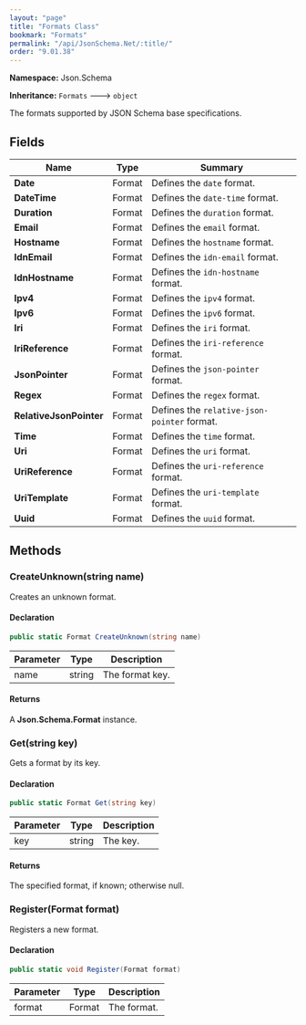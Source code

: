 ```yaml
---
layout: "page"
title: "Formats Class"
bookmark: "Formats"
permalink: "/api/JsonSchema.Net/:title/"
order: "9.01.38"
---
```

**Namespace:** Json.Schema

**Inheritance:**
`Formats`
 🡒 
`object`

The formats supported by JSON Schema base specifications.

## Fields

| Name | Type | Summary |
|---|---|---|
| **Date** | Format | Defines the `date` format. |
| **DateTime** | Format | Defines the `date-time` format. |
| **Duration** | Format | Defines the `duration` format. |
| **Email** | Format | Defines the `email` format. |
| **Hostname** | Format | Defines the `hostname` format. |
| **IdnEmail** | Format | Defines the `idn-email` format. |
| **IdnHostname** | Format | Defines the `idn-hostname` format. |
| **Ipv4** | Format | Defines the `ipv4` format. |
| **Ipv6** | Format | Defines the `ipv6` format. |
| **Iri** | Format | Defines the `iri` format. |
| **IriReference** | Format | Defines the `iri-reference` format. |
| **JsonPointer** | Format | Defines the `json-pointer` format. |
| **Regex** | Format | Defines the `regex` format. |
| **RelativeJsonPointer** | Format | Defines the `relative-json-pointer` format. |
| **Time** | Format | Defines the `time` format. |
| **Uri** | Format | Defines the `uri` format. |
| **UriReference** | Format | Defines the `uri-reference` format. |
| **UriTemplate** | Format | Defines the `uri-template` format. |
| **Uuid** | Format | Defines the `uuid` format. |
## Methods

### CreateUnknown(string name)

Creates an unknown format.

#### Declaration

```c#
public static Format CreateUnknown(string name)
```
| Parameter | Type | Description |
|---|---|---|
| name | string | The format key. |

#### Returns

A **Json.Schema.Format** instance.

### Get(string key)

Gets a format by its key.

#### Declaration

```c#
public static Format Get(string key)
```
| Parameter | Type | Description |
|---|---|---|
| key | string | The key. |

#### Returns

The specified format, if known; otherwise null.

### Register(Format format)

Registers a new format.

#### Declaration

```c#
public static void Register(Format format)
```
| Parameter | Type | Description |
|---|---|---|
| format | Format | The format. |

